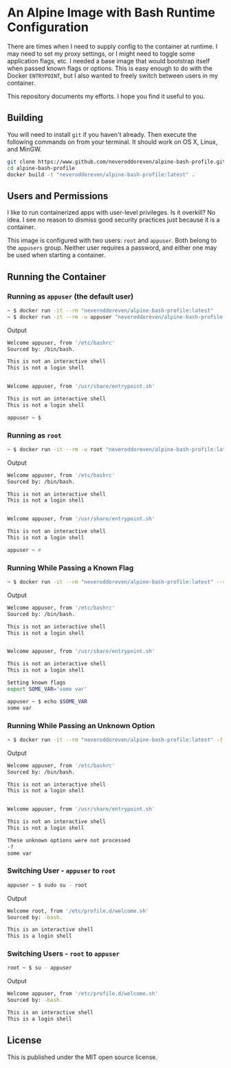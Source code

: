 # An Alpine Image with Bash Runtime Configuration

There are times when I need to supply config to the container at runtime. I may need to set my proxy settings, or I might need to toggle some application flags, etc. I needed a base image that would bootstrap itself when passed known flags or options. This is easy enough to do with the Docker `ENTRYPOINT`, but I also wanted to freely switch between users in my container.   

This repository documents my efforts. I hope you find it useful to you.

## Building

You will need to install `git` if you haven't already. Then execute the following commands on from your terminal. It should work on OS X, Linux, and MinGW.

```bash
git clone https://www.github.com/neveroddoreven/alpine-bash-profile.git alpine-bash-profile
cd alpine-bash-profile
docker build -t "neveroddoreven/alpine-bash-profile:latest" .
```

## Users and Permissions

I like to run containerized apps with user-level privileges. Is it overkill? No idea. I see no reason to dismiss good security practices just because it is a container. 

This image is configured with two users: `root` and `appuser`. Both belong to the `appusers` group. Neither user requires a password, and either one may be used when starting a container.

## Running the Container

### Running as `appuser` (the default user)

```bash
~ $ docker run -it --rm "neveroddoreven/alpine-bash-profile:latest"
~ $ docker run -it --rm -u appuser "neveroddoreven/alpine-bash-profile:latest"
```
<detail>
<summary>Output</summary>

```bash
Welcome appuser, from '/etc/bashrc'
Sourced by: /bin/bash.

This is not an interactive shell
This is not a login shell


Welcome appuser, from '/usr/share/entrypoint.sh'

This is not an interactive shell
This is not a login shell

appuser ~ $
```
</detail>

### Running as `root`

```bash
~ $ docker run -it --rm -u root "neveroddoreven/alpine-bash-profile:latest"
```
<detail>
<summary>Output</summary>

```bash
Welcome appuser, from '/etc/bashrc'
Sourced by: /bin/bash.

This is not an interactive shell
This is not a login shell


Welcome appuser, from '/usr/share/entrypoint.sh'

This is not an interactive shell
This is not a login shell

appuser ~ #
```
</detail>

### Running While Passing a Known Flag

```bash
~ $ docker run -it --rm "neveroddoreven/alpine-bash-profile:latest" --some-var "some var"
```

<detail>
<summary>Output</summary>

```bash
Welcome appuser, from '/etc/bashrc'
Sourced by: /bin/bash.

This is not an interactive shell
This is not a login shell


Welcome appuser, from '/usr/share/entrypoint.sh'

This is not an interactive shell
This is not a login shell

Setting known flags
export SOME_VAR='some var'

appuser ~ $ echo $SOME_VAR
some var
```
</detail>

### Running While Passing an Unknown Option

```bash
~ $ docker run -it --rm "neveroddoreven/alpine-bash-profile:latest" -? "some var"
```

<detail>
<summary>Output</summary>

```bash
Welcome appuser, from '/etc/bashrc'
Sourced by: /bin/bash.

This is not an interactive shell
This is not a login shell


Welcome appuser, from '/usr/share/entrypoint.sh'

This is not an interactive shell
This is not a login shell

These unknown options were not processed
-?
some var
```
</detail>

### Switching User - `appuser` to `root`

```bash
appuser ~ $ sudo su - root
```

<detail>
<summary>Output</summary>

```bash
Welcome root, from '/etc/profile.d/welcome.sh'
Sourced by: -bash.

This is an interactive shell
This is a login shell
```
</detail>

### Switching Users - `root` to `appuser`

```bash
root ~ $ su - appuser
```

<detail>
<summary>Output</summary>

```bash
Welcome appuser, from '/etc/profile.d/welcome.sh'
Sourced by: -bash.

This is an interactive shell
This is a login shell
```
</detail>


## License

This is published under the MIT open source license.
